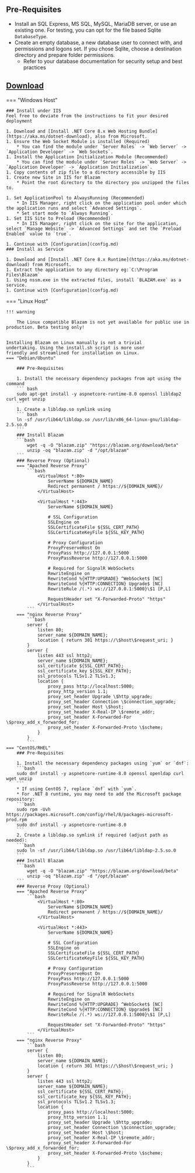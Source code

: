 ﻿## Pre-Requisites
* Install an SQL Express, MS SQL, MySQL, MariaDB server, or use an existing one. For testing, you can opt for the file based Sqlite `DatabaseType`.
* Create an empty database, a new database user to connect with, and permissions and logons set. If you chose Sqlite, choose a destination directory and prepare folder permissions.
	* Refer to your database documentation for security setup and best practices

## [Download](https://blazam.org/download)
=== "Windows Host" 
    
    ### Install under IIS
    Feel free to deviate from the instructions to fit your desired deployment

    1. Download and [Install .NET Core 8.x Web Hosting Bundle](https://aka.ms/dotnet-download), also from Microsoft.
    1. Ensure the Web Socket Module is installed (Required)
	    * You can find the module under `Server Roles` -> `Web Server` -> `Application Developer` -> `Web Sockets`.
    1. Install the Application Initialization Module (Recommended)
	    * You can find the module under `Server Roles` -> `Web Server` -> `Application Developer` -> `Application Initialization`.
    1. Copy contents of zip file to a directory accessible by IIS
    1. Create new Site in IIS for Blazam
	    * Point the root directory to the directory you unzipped the files to.

    1. Set ApplicationPool to AlwaysRunning (Recommended)
	    * In IIS Manager, right click on the application pool under which the application runs and select `Advanced Settings`.	
        * Set start mode to `Always Running`.
    1. Set IIS Site to Preload (Recommended)
	    * In IIS Manager, right click on the site for the application, select `Manage Website` -> `Advanced Settings` and set the `Preload Enabled` value to `true`.

    1. Continue with [Configuration](config.md)
    ### Install as Service

    1. Download and [Install .NET Core 8.x Runtime](https://aka.ms/dotnet-download) from Microsoft.
    1. Extract the application to any directory eg:`C:\Program Files\Blazam`
    1. Using nssm.exe in the extracted files, install `BLAZAM.exe` as a service.
    1. Continue with [Configuration](config.md)


=== "Linux Host"

    !!! warning

        The Linux compatible Blazam is not yet available for public use in production. Beta testing only!


    Installing Blazam on Linux manually is not a trivial
    undertaking. Using the install.sh script is more user
    friendly and streamlined for installation on Linux.
    === "Debian/Ubuntu"

        ### Pre-Requisites

        1. Install the necessary dependency packages from apt using the command
        ``` bash
        sudo apt-get install -y aspnetcore-runtime-8.0 openssl libldap2 curl wget unzip
        ```
        1. Create a libldap.so symlink using
        ``` bash
        ln -sf /usr/lib64/libldap.so /usr/lib/x86_64-linux-gnu/libldap-2.5.so.0
        ```
        ### Install Blazam
        ```bash
            wget -q -O "blazam.zip" "https://blazam.org/download/beta"
            unzip -oq "blazam.zip" -d "/opt/blazam"
        ```
        ### Reverse Proxy (Optional)
        === "Apached Reverse Proxy"
            ```bash
                <VirtualHost *:80>
                    ServerName ${DOMAIN_NAME}
                    Redirect permanent / https://${DOMAIN_NAME}/
                </VirtualHost>

                <VirtualHost *:443>
                    ServerName ${DOMAIN_NAME}
    
                    # SSL Configuration
                    SSLEngine on
                    SSLCertificateFile ${SSL_CERT_PATH}
                    SSLCertificateKeyFile ${SSL_KEY_PATH}

                    # Proxy Configuration
                    ProxyPreserveHost On
                    ProxyPass http://127.0.0.1:5000
                    ProxyPassReverse http://127.0.0.1:5000
    
                    # Required for SignalR WebSockets
                    RewriteEngine on
                    RewriteCond %{HTTP:UPGRADE} ^WebSocket$ [NC]
                    RewriteCond %{HTTP:CONNECTION} Upgrade$ [NC]
                    RewriteRule /(.*) ws://127.0.0.1:5000}\$1 [P,L]

                    RequestHeader set "X-Forwarded-Proto" "https"
                </VirtualHost>
            ```
        === "nginx Reverse Proxy"
            ```bash
            server {
                listen 80;
                server_name ${DOMAIN_NAME};
                location { return 301 https://\$host\$request_uri; }
            }
            server {
                listen 443 ssl http2;
                server_name ${DOMAIN_NAME};
                ssl_certificate ${SSL_CERT_PATH};
                ssl_certificate_key ${SSL_KEY_PATH};
                ssl_protocols TLSv1.2 TLSv1.3;
                location {
                    proxy_pass http://localhost:5000;
                    proxy_http_version 1.1;
                    proxy_set_header Upgrade \$http_upgrade;
                    proxy_set_header Connection \$connection_upgrade;
                    proxy_set_header Host \$host;
                    proxy_set_header X-Real-IP \$remote_addr;
                    proxy_set_header X-Forwarded-For \$proxy_add_x_forwarded_for;
                    proxy_set_header X-Forwarded-Proto \$scheme;
                }
            }
            ```
    === "CentOS/RHEL"
        ### Pre-Requisites

        1. Install the necessary dependency packages using `yum` or `dnf`:
        ```bash
        sudo dnf install -y aspnetcore-runtime-8.0 openssl openldap curl wget unzip
        ```
        * If using CentOS 7, replace `dnf` with `yum`.
        * For .NET 8 runtime, you may need to add the Microsoft package repository:
        ```bash
        sudo rpm -Uvh https://packages.microsoft.com/config/rhel/8/packages-microsoft-prod.rpm
        sudo dnf install -y aspnetcore-runtime-8.0
        ```
        2. Create a libldap.so symlink if required (adjust path as needed):
        ```bash
        sudo ln -sf /usr/lib64/libldap.so /usr/lib64/libldap-2.5.so.0
        ```
        ### Install Blazam
        ```bash
            wget -q -O "blazam.zip" "https://blazam.org/download/beta"
            unzip -oq "blazam.zip" -d "/opt/blazam"
        ```
        ### Reverse Proxy (Optional)
        === "Apached Reverse Proxy"
            ```bash
                <VirtualHost *:80>
                    ServerName ${DOMAIN_NAME}
                    Redirect permanent / https://${DOMAIN_NAME}/
                </VirtualHost>

                <VirtualHost *:443>
                    ServerName ${DOMAIN_NAME}
    
                    # SSL Configuration
                    SSLEngine on
                    SSLCertificateFile ${SSL_CERT_PATH}
                    SSLCertificateKeyFile ${SSL_KEY_PATH}

                    # Proxy Configuration
                    ProxyPreserveHost On
                    ProxyPass http://127.0.0.1:5000
                    ProxyPassReverse http://127.0.0.1:5000
    
                    # Required for SignalR WebSockets
                    RewriteEngine on
                    RewriteCond %{HTTP:UPGRADE} ^WebSocket$ [NC]
                    RewriteCond %{HTTP:CONNECTION} Upgrade$ [NC]
                    RewriteRule /(.*) ws://127.0.0.1:5000}\$1 [P,L]

                    RequestHeader set "X-Forwarded-Proto" "https"
                </VirtualHost>
            ```
        === "nginx Reverse Proxy"
            ```bash
            server {
                listen 80;
                server_name ${DOMAIN_NAME};
                location { return 301 https://\$host\$request_uri; }
            }
            server {
                listen 443 ssl http2;
                server_name ${DOMAIN_NAME};
                ssl_certificate ${SSL_CERT_PATH};
                ssl_certificate_key ${SSL_KEY_PATH};
                ssl_protocols TLSv1.2 TLSv1.3;
                location {
                    proxy_pass http://localhost:5000;
                    proxy_http_version 1.1;
                    proxy_set_header Upgrade \$http_upgrade;
                    proxy_set_header Connection \$connection_upgrade;
                    proxy_set_header Host \$host;
                    proxy_set_header X-Real-IP \$remote_addr;
                    proxy_set_header X-Forwarded-For \$proxy_add_x_forwarded_for;
                    proxy_set_header X-Forwarded-Proto \$scheme;
                }
            }
            ```

